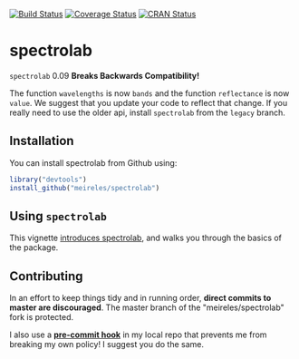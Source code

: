 [![Build Status](https://travis-ci.org/meireles/spectrolab.svg?branch=master)](https://travis-ci.org/meireles/spectrolab)
[![Coverage Status](https://coveralls.io/repos/github/meireles/spectrolab/badge.svg?branch=master)](https://coveralls.io/github/meireles/spectrolab?branch=master)
[![CRAN Status](https://www.r-pkg.org/badges/version/spectrolab)](https://cran.r-project.org/package=spectrolab)

# spectrolab

``spectrolab`` 0.09 **Breaks Backwards Compatibility!**

The function `wavelengths` is now `bands` and the function `reflectance` is now `value`. We suggest that you update your code to reflect that change. If you really need to use the older api, install ``spectrolab`` from the `legacy` branch.


## Installation

You can install spectrolab from Github using:

```R
library("devtools")
install_github("meireles/spectrolab")
```

## Using `spectrolab`

This vignette [introduces spectrolab]("vignettes/introduction_to_spectrolab.pdf"), and walks you through the basics of the package.

## Contributing

In an effort to keep things tidy and in running order, __direct commits to master are discouraged__. The master branch of the "meireles/spectrolab" fork is protected.

I also use a [__pre-commit hook__](https://stackoverflow.com/questions/40462111/git-prevent-commits-in-master-branch) in my local repo that prevents me from breaking my own policy! I suggest you do the same. 
